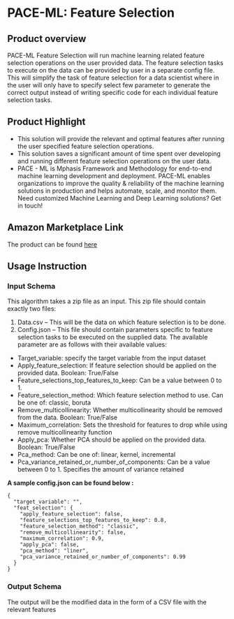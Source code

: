 # PACE-ML: Feature Selection

## Product overview

PACE-ML Feature Selection will run machine learning related feature selection operations on the user provided data. The feature selection tasks to execute on the data can be provided by user in a separate config file. This will simplify the task of feature selection for a data scientist where in the user will only have to specify select few parameter to generate the correct output instead of writing specific code for each individual feature selection tasks.

## Product Highlight

* This solution will provide the relevant and optimal features after running the user specified feature selection operations.
* This solution saves a significant amount of time spent over developing and running different feature selection operations on the user data.
* PACE - ML is Mphasis Framework and Methodology for end-to-end machine learning development and deployment. PACE-ML enables organizations to improve the quality & reliability of the machine learning solutions in production and helps automate, scale, and monitor them. Need customized Machine Learning and Deep Learning solutions? Get in touch!

## Amazon Marketplace Link
The product can be found [here](https://aws.amazon.com/marketplace/pp/prodview-grip2ega2nrya)

## Usage Instruction
### Input Schema
This algorithm takes a zip file as an input. This zip file should contain exactly two files:
1. Data.csv – This will be the data on which feature selection is to be done.
2. Config.json – This file should contain parameters specific to feature selection tasks to be executed on the supplied data. The available parameter are as follows with their available values:
* Target_variable: specify the target variable from the input dataset
* Apply_feature_selection: If feature selection should be applied on the provided data. Boolean: True/False
* Feature_selections_top_features_to_keep: Can be a value between 0 to 1. 
* Feature_selection_method: Which feature selection method to use. Can be one of: classic, boruta 
* Remove_multicollinearity: Whether multicollinearity should be removed from the data. Boolean: True/False
* Maximum_correlation: Sets the threshold for features to drop while using remove multicollinearity function
* Apply_pca: Whether PCA should be applied on the provided data. Boolean: True/False
* Pca_method: Can be one of: linear, kernel, incremental
* Pca_variance_retained_or_number_of_components: Can be a value between 0 to 1. Specifies the amount of variance retained

**A sample config.json can be found below :**
```
{
  "target_variable": "",
  "feat_selection": {
    "apply_feature_selection": false,
    "feature_selections_top_features_to_keep": 0.8,
    "feature_selection_method": "classic",
    "remove_multicollinearity": false,
    "maximum_correlation": 0.9,
    "apply_pca": false,
    "pca_method": "liner",
    "pca_variance_retained_or_number_of_components": 0.99
  }
}
```
### Output Schema
The output will be the modified data in the form of a CSV file with the relevant features
